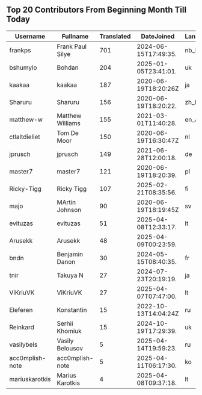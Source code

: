 ## Top 20 Contributors From Beginning Month Till Today ##
|Username|Fullname|Translated|DateJoined|Language|
|--------|--------|----------|----------|-------|
|frankps|Frank Paul Silye|701|2024-06-15T17:49:35.|nb_NO|
|bshumylo|Bohdan|204|2025-01-05T23:41:01.|uk|
|kaakaa|kaakaa|187|2020-06-19T18:20:26Z|ja|
|Sharuru|Sharuru|156|2020-06-19T18:20:22.|zh_Hans|
|matthew-w|Matthew Williams|155|2021-03-01T11:40:28.|en_AU|
|ctlaltdieliet|Tom De Moor|150|2020-06-19T16:30:47Z|nl|
|jprusch|jprusch|149|2021-06-28T12:00:18.|de|
|master7|master7|121|2020-06-19T18:20:39.|pl|
|Ricky-Tigg|Ricky Tigg|107|2025-02-21T08:35:56.|fi|
|majo|MArtin Johnson|90|2020-06-19T18:19:45Z|sv|
|evituzas|evituzas|51|2025-04-08T12:33:17.|lt|
|Arusekk|Arusekk|48|2025-04-09T00:23:59.||
|bndn|Benjamin Danon|30|2024-05-15T08:40:35.|fr|
|tnir|Takuya N|27|2024-07-23T20:19:19.|ja|
|ViKriuVK|ViKriuVK|27|2025-04-07T07:47:00.|lt|
|Eleferen|Konstantin|15|2022-10-13T14:04:24Z|ru|
|Reinkard|Serhii Khomiuk|15|2024-10-19T17:29:39.|uk|
|vasilybels|Vasily Belousov|5|2025-04-14T19:59:23.|ru|
|acc0mplish-note|acc0mplish-note|5|2025-04-11T06:17:30.|ko|
|mariuskarotkis|Marius Karotkis|4|2025-04-08T09:37:18.|lt|
